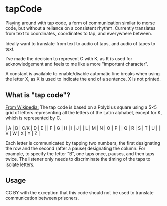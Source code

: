 # tapCode

Playing around with tap code, a form of communication similar to morse code, but without a reliance on a consistent rhythm. Currently translates from text to coordinates, coordinates to tap, and everywhere between. 

Ideally want to translate from text to audio of taps, and audio of tapes to text.

I've made the decision to represent C with K, as K is used for acknowledgement and feels to me like a more "important character".

A constant is available to enable/disable automatic line breaks when using the letter X, as X is used to indicate the end of a sentence. X is not printed.


## What is "tap code"?
[From Wikipedia:](https://en.wikipedia.org/wiki/Tap_code)
The tap code is based on a Polybius square using a 5×5 grid of letters representing all the letters of the Latin alphabet, except for K, which is represented by C. 

| A | B | C/K | D | E |
| F | G | H | I | J |
| L | M | N | O | P |
| Q | R | S | T | U |
| V | W | X | Y | Z |

Each letter is communicated by tapping two numbers, the first designating the row and the second (after a pause) designating the column. For example, to specify the letter "B", one taps once, pauses, and then taps twice. The listener only needs to discriminate the timing of the taps to isolate letters. 

## Usage
CC BY with the exception that this code should not be used to translate communication between prisoners.
